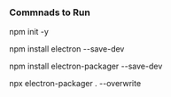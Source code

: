 ### Commnads to Run
npm init -y

npm install electron --save-dev

npm install electron-packager --save-dev

npx electron-packager . --overwrite     
